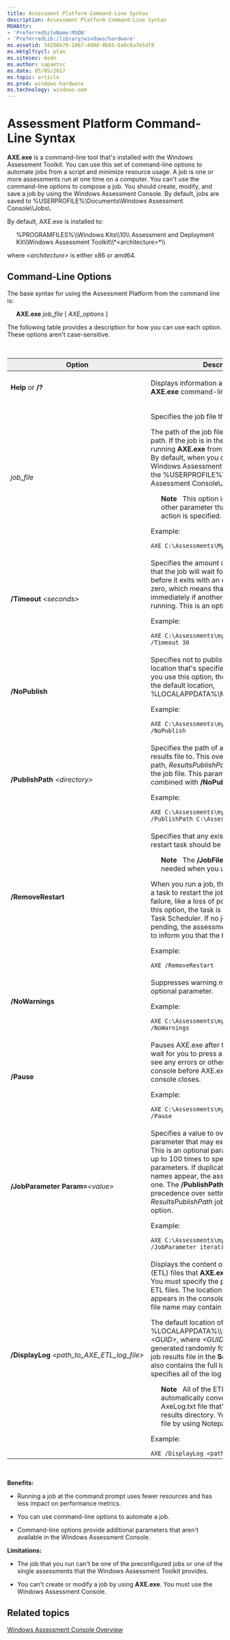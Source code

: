 ```yaml
---
title: Assessment Platform Command-Line Syntax
description: Assessment Platform Command-Line Syntax
MSHAttr:
- 'PreferredSiteName:MSDN'
- 'PreferredLib:/library/windows/hardware'
ms.assetid: 34286b79-1867-4d0d-8b65-6a0c6a7e5df8
ms.mktglfcycl: plan
ms.sitesec: msdn
ms.author: sapaetsc
ms.date: 05/05/2017
ms.topic: article
ms.prod: windows-hardware
ms.technology: windows-oem
---
```


# Assessment Platform Command-Line Syntax


**AXE.exe** is a command-line tool that's installed with the Windows Assessment Toolkit. You can use this set of command-line options to automate jobs from a script and minimize resource usage. A job is one or more assessments run at one time on a computer. You can't use the command-line options to compose a job. You should create, modify, and save a job by using the Windows Assessment Console. By default, jobs are saved to %USERPROFILE%\\Documents\\Windows Assessment Console\\\Jobs\\.

By default, AXE.exe is installed to:

<p style="margin: 1em 0 0 1.5em;">%PROGRAMFILES%\\Windows Kits\\10\\ Assessment and Deployment Kit\\Windows Assessment Toolkit\\*&lt;architecture&gt;*\\</p>

where *&lt;architecture&gt;* is either x86 or amd64.

## Command-Line Options


The base syntax for using the Assessment Platform from the command line is:

<p style="margin: 1em 0 0 1.5em;"><strong>AXE.exe</strong>&nbsp;<em>job_file</em>&nbsp;[&nbsp;<em>AXE_options</em>&nbsp;]</p>


<p>The following table provides a description for how you can use each option. These options aren't case-sensitive.</p>
<br/>
<table>
<thead>
<tr class="header">
<th bgcolor="EEEEEE"><p style="text-align: center; margin: 0 0 0 0">Option</p></th>
<th bgcolor="EEEEEE"><p style="text-align: center; margin: 0 0 0 0">Description</p></th>
</tr>
</thead>
<tbody>
<tr class="odd">
<td><p><strong>Help</strong> or <strong>/?</strong></p></td>
<td><p>Displays information about available <strong>AXE.exe</strong> command-line options.</p></td>
</tr>
<tr class="even">
<td><p><em>job_file</em></p></td>
<td><p>Specifies the job file that you want to run.</p>
<p>The path of the job file can be a relative path. If the job is in the directory that you're running <strong>AXE.exe</strong> from, no path is required. By default, when you create a job in the Windows Assessment Console, it's saved in the %USERPROFILE%\Documents\Windows Assessment Console\Jobs folder.</p>
<p style="margin: 1em 1.5em 0 1.5em;"><strong>Note</strong>&nbsp;&nbsp;&nbsp;This option is required if no other parameter that performs an action is specified.</p>
<p>Example:</p>
<code>AXE C:\Assessments\MyJobs\Job1.jobx</code></td>
</tr>
<tr class="odd">
<td><p><strong>/Timeout</strong>&nbsp;<em>&lt;seconds&gt;</em></p></td>
<td><p>Specifies the amount of time, in seconds, that the job will wait for another job to finish before it exits with an error. The default is zero, which means that the job will exit immediately if another job is already running. This is an optional parameter.</p>
<p>Example:</p>
<code>AXE C:\Assessments\myJobs\Job1.jobx /Timeout 30</code></td>
</tr>
<tr class="even">
<td><p><strong>/NoPublish</strong></p></td>
<td><p>Specifies not to publish the results file to the location that's specified in the job file. When you use this option, the results are saved to the default location, %LOCALAPPDATA%\Microsoft\Axe\Results.</p>
<p>Example:</p>
<code>AXE C:\Assessments\myJobs\Job1.jobx /NoPublish</code></td>
</tr>
<tr class="odd">
<td><p><strong>/PublishPath</strong>&nbsp;<em>&lt;directory&gt;</em></p></td>
<td><p>Specifies the path of a folder to publish the results file to. This overrides the publication path, <em>ResultsPublishPath</em>, that's specified in the job file. This parameter is ignored if it's combined with <strong>/NoPublish</strong>.</p>
<p>Example:</p>
<code>AXE C:\Assessments\myJobs\Job1.jobx /PublishPath C:\Assessments\myResults</code></td>
</tr>
<tr class="even">
<td><p><strong>/RemoveRestart</strong></p></td>
<td><p>Specifies that any existing, pending job-restart task should be removed.</p>
<p style="margin: 1em 1.5em 0 1.5em;"><strong>Note</strong>&nbsp;&nbsp;&nbsp;The <strong>/JobFile</strong> option isn't needed when you use this option.</p>
<p>When you run a job, the assessment creates a task to restart the job if there's a system failure, like a loss of power. When you use this option, the task is removed from the Task Scheduler. If no job-restart task is pending, the assessment will return an error to inform you that the task doesn't exist.</p>
<p>Example:</p>
<code>AXE /RemoveRestart</code></td>
</tr>
<tr class="odd">
<td><p><strong>/NoWarnings</strong></p></td>
<td><p>Suppresses warning messages. This is an optional parameter.</p>
<p>Example:</p>
<code>AXE C:\Assessments\myJobs\Job1.jobx /NoWarnings</code></td>
</tr>
<tr class="even">
<td><p><strong>/Pause</strong></p></td>
<td><p>Pauses AXE.exe after the job finishes, to wait for you to press a key. You can then see any errors or other information in the console before AXE.exe exits and the console closes.</p>
<p>Example:</p>
<code>AXE C:\Assessments\myJobs\Job1.jobx /Pause</code></td>
</tr>
<tr class="odd">
<td><p><strong>/JobParameter Param=</strong><em>&lt;value&gt;</em></p></td>
<td><p>Specifies a value to override a job parameter that may exist in the job manifest. This is an optional parameter. You can use it up to 100 times to specify multiple job parameters. If duplicate job parameter names appear, the assessment uses the last one. The <strong>/PublishPath</strong> option takes precedence over setting the <em>ResultsPublishPath</em> job parameter with this option.</p>
<p>Example:</p>
<code>AXE C:\Assessments\myJobs\Job1.jobx /JobParameter iterations=1</code></td>
</tr>
<tr class="even">
<td><p><strong>/DisplayLog</strong>&nbsp;<em>&lt;path_to_AXE_ETL_log_file&gt;</em></p></td>
<td><p>Displays the content of the Event Trace Log (ETL) files that <strong>AXE.exe</strong> uses for logging. You must specify the path of the <strong>AXE.exe</strong> ETL files. The location of the log files appears in the console when a job runs. The file name may contain wildcard characters.</p>
<p>The default location of the log file is %LOCALAPPDATA%\\Microsoft\\Axe\\Logs\\<em>&lt;GUID&gt;</em>, where <em>&lt;GUID&gt;</em> is the GUID that's generated randomly for each new job. The job results file in the <strong>SessionLogFiles</strong> node also contains the full location. This node specifies all of the log files.</p>
<p style="margin: 1em 1.5em 0 1.5em;"><strong>Note</strong>&nbsp;&nbsp;&nbsp;All of the ETL files are automatically converted into a single AxeLog.txt file that's saved in the results directory. You can open this file by using Notepad.</p>
<p>Example:</p>
<code>AXE /DisplayLog &lt;path_to_file&gt;</code></td>
</tr>
</tbody>
</table>

 

**Benefits:**

-   Running a job at the command prompt uses fewer resources and has less impact on performance metrics.

-   You can use command-line options to automate a job.

-   Command-line options provide additional parameters that aren't available in the Windows Assessment Console.

**Limitations:**

-   The job that you run can't be one of the preconfigured jobs or one of the single assessments that the Windows Assessment Toolkit provides.

-   You can't create or modify a job by using **AXE.exe**. You must use the Windows Assessment Console.

## Related topics


[Windows Assessment Console Overview](windows-assessment-console-overview.md)

 

 







